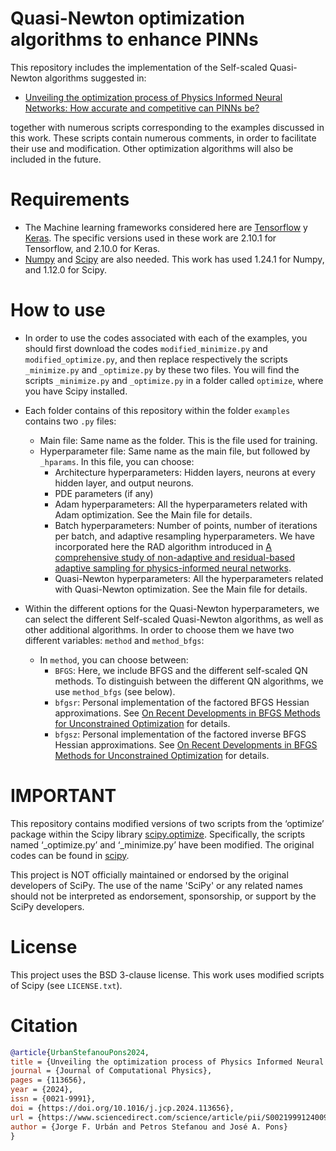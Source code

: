 # Quasi-Newton optimization algorithms to enhance PINNs

This repository includes the implementation of the Self-scaled Quasi-Newton algorithms suggested in:
* [Unveiling the optimization process of Physics Informed Neural Networks: How accurate and competitive can PINNs be?](https://www.sciencedirect.com/science/article/pii/S0021999124009045)

together with numerous scripts corresponding to the examples discussed in this work. These scripts contain numerous comments, in order to facilitate their use and modification. Other optimization algorithms will also be included in the future.

# Requirements
* The Machine learning frameworks considered here are [Tensorflow](https://www.tensorflow.org/?hl=es-419) y [Keras](https://keras.io/). The specific versions used in these work are 2.10.1 for Tensorflow, and 2.10.0 for Keras.
* [Numpy](https://numpy.org/) and [Scipy](https://scipy.org/) are also needed. This work has used 1.24.1 for Numpy, and 1.12.0 for Scipy.

# How to use

* In order to use the codes associated with each of the examples, you should first download the codes `modified_minimize.py` and `modified_optimize.py`, and then replace respectively the scripts `_minimize.py` and `_optimize.py` by these two files. You will find the scripts `_minimize.py` and `_optimize.py` in a folder called `optimize`, where you have Scipy installed.
* Each folder contains of this repository within the folder `examples` contains two `.py` files: 
  - Main file: Same name as the folder. This is the file used for training.
  - Hyperparameter file: Same name as the main file, but followed by `_hparams`. In this file, you can choose:
    + Architecture hyperparameters: Hidden layers, neurons at every hidden layer, and output neurons.
    + PDE parameters (if any)
    + Adam hyperparameters: All the hyperparameters related with Adam optimization. See the Main file for details.
    + Batch hyperparameters: Number of points, number of iterations per batch, and adaptive resampling hyperparameters. We have incorporated here the RAD algorithm introduced in [A comprehensive study of non-adaptive and residual-based adaptive sampling for physics-informed neural networks](https://www.sciencedirect.com/science/article/abs/pii/S0045782522006260).
    + Quasi-Newton hyperparameters: All the hyperparameters related with Quasi-Newton optimization. See the Main file for details.
      
* Within the different options for the Quasi-Newton hyperparameters, we can select the different Self-scaled Quasi-Newton algorithms, as well as other additional algorithms. In order to choose them we have two different variables: `method` and `method_bfgs`:
   - In `method`, you can choose between:
     + `BFGS`: Here, we include BFGS and the different self-scaled QN methods. To distinguish between the different QN algorithms, we use `method_bfgs` (see below).
     + `bfgsr`: Personal implementation of the factored BFGS Hessian approximations. See [On Recent Developments in BFGS Methods for Unconstrained Optimization](https://ccom.ucsd.edu/reports/UCSD-CCoM-22-01.pdf) for details.
     + `bfgsz`: Personal implementation of the factored inverse BFGS Hessian approximations. See [On Recent Developments in BFGS Methods for Unconstrained Optimization](https://ccom.ucsd.edu/reports/UCSD-CCoM-22-01.pdf) for details.
  
# IMPORTANT
This repository contains modified versions of two scripts from the ‘optimize’ package within the Scipy library [scipy.optimize](https://docs.scipy.org/doc/scipy/reference/optimize.html). Specifically, the scripts named ‘_optimize.py’ and ‘_minimize.py’ have been modified. The original codes can be found in [scipy](https://github.com/scipy/scipy/tree/main/scipy/optimize). 

This project is NOT officially maintained or endorsed by the original developers of SciPy. The use of the name 'SciPy' or any related names should not be interpreted as endorsement, sponsorship, or support by the SciPy developers.

# License
This project uses the BSD 3-clause license. This work uses modified scripts of Scipy (see `LICENSE.txt`).

# Citation 
```bibtex
@article{UrbanStefanouPons2024,
title = {Unveiling the optimization process of Physics Informed Neural Networks: How accurate and competitive can PINNs be?},
journal = {Journal of Computational Physics},
pages = {113656},
year = {2024},
issn = {0021-9991},
doi = {https://doi.org/10.1016/j.jcp.2024.113656},
url = {https://www.sciencedirect.com/science/article/pii/S0021999124009045},
author = {Jorge F. Urbán and Petros Stefanou and José A. Pons}
}
